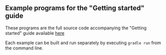 ## Example programs for the "Getting started" guide

These programs are the full source code accompanying the "Getting started" guide available [here](https://jwharm.github.io/java-gi)

Each example can be built and run separately by executing `gradle run` from the command line.
